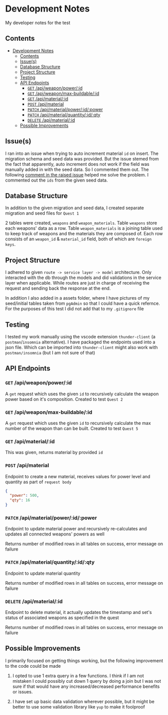 # Development Notes

My developer notes for the test

## Contents

<!-- toc -->

- [Development Notes](#development-notes)
  - [Contents](#contents)
  - [Issue(s)](#issues)
  - [Database Structure](#database-structure)
  - [Project Structure](#project-structure)
  - [Testing](#testing)
  - [API Endpoints](#api-endpoints)
    - [`GET` /api/weapon/power/:id](#get-apiweaponpowerid)
    - [`GET` /api/weapon/max-buildable/:id](#get-apiweaponmax-buildableid)
    - [`GET` /api/material/:id](#get-apimaterialid)
    - [`POST` /api/material](#post-apimaterial)
    - [`PATCH` /api/material/power/:id/:power](#patch-apimaterialpoweridpower)
    - [`PATCH` /api/material/quantity/:id/:qty](#patch-apimaterialquantityidqty)
    - [`DELETE` /api/material/:id](#delete-apimaterialid)
  - [Possible Improvements](#possible-improvements)

<!-- tocstop -->

## Issue(s)

I ran into an issue when trying to auto increment material `id` on insert. The migration schema and seed data was provided. But the issue stemed from the fact that apparently, auto increment does not work if the field was manually added in with the seed data. So I commented them out. The following [comment in the raised issue](https://github.com/knex/knex/issues/1855#issuecomment-559892448) helped me solve the problem. I commented out the `ids` from the given seed data.

## Database Structure

In addition to the given migration and seed data, I created separate migration and seed files for `Quest 1`

2 tables were created, `weapons` and `weapon_materials`. Table `weapons` store each weapons' data as a row. Table `weapon_materials` is a joining table used to keep track of weapons and the materials they are composed of. Each row consists of an `weapon_id` & `material_id` field, both of which are `foreign keys`.

## Project Structure

I adhered to given `route -> service layer -> model` architecture. Only interacted with the db through the models and did validations in the service layer when applicable. While routes are just in charge of receiving the request and sending back the response at the end.

In addition I also added in a assets folder, where I have pictures of my seed/initial tables taken from `pgAdmin` so that I could have a quick refernce. For the purposes of this test I did not add that to my `.gitignore` file

## Testing

I tested my work manually using the vscode extension `thunder-client` (a `postman`/`insomnia` alternative). I have packaged the endpoints used into a json file. Which can be imported into `thunder-client` might also work with `postman/insomnia` (but I am not sure of that)

## API Endpoints

### `GET` /api/weapon/power/:id

A `get` request which uses the given `id` to recursively calculate the weapon power based on it's composition. Created to test `Quest 2`

### `GET` /api/weapon/max-buildable/:id

A `get` request which uses the given `id` to recursively calculate the max number of the weapon than can be built. Created to test `Quest 5`

### `GET` /api/material/:id

This was given, returns material by provided `id`

### `POST` /api/material

Endpoint to create a new material, receives values for power level and quantity as part of `request body`

```json
{
  "power": 500,
  "qty": 16
}
```

### `PATCH` /api/material/power/:id/:power

Endpoint to update material power and recursively re-calculates and updates all connected weapons' powers as well

Returns number of modified rows in all tables on success, error message on failure

### `PATCH` /api/material/quantity/:id/:qty

Endpoint to update material quantity

Returns number of modified rows in all tables on success, error message on failure

### `DELETE` /api/material/:id

Endpoint to delete material, it actually updates the timestamp and set's status of associated weapons as specified in the quest

Returns number of modified rows in all tables on success, error message on failure

## Possible Improvements

I primarily focused on getting things working, but the following improvement to the code could be made

1. I opted to use 1 extra query in a few functions. I think if I am not mistaken I could possibly cut down 1 query by doing a join but I was not sure if that would have any increased/decreased performance benefits or issues.

2. I have set up basic data validation wherever possible, but it might be better to use some validation library like `yup` to make it foolproof
